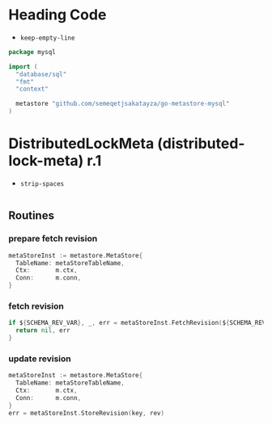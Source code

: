 # Heading Code

* `keep-empty-line`

```go
package mysql

import (
  "database/sql"
  "fmt"
  "context"

  metastore "github.com/semeqetjsakatayza/go-metastore-mysql"
)

```

# DistributedLockMeta (distributed-lock-meta) r.1

* `strip-spaces`

```sql
```

## Routines

### prepare fetch revision

```go
metaStoreInst := metastore.MetaStore{
  TableName: metaStoreTableName,
  Ctx:       m.ctx,
  Conn:      m.conn,
}
```

### fetch revision

```go
if ${SCHEMA_REV_VAR}, _, err = metaStoreInst.FetchRevision(${SCHEMA_REV_KEY}); nil != err {
  return nil, err
}
```

### update revision

```go
metaStoreInst := metastore.MetaStore{
  TableName: metaStoreTableName,
  Ctx:       m.ctx,
  Conn:      m.conn,
}
err = metaStoreInst.StoreRevision(key, rev)
```

<!-- TODO: create DB -->
